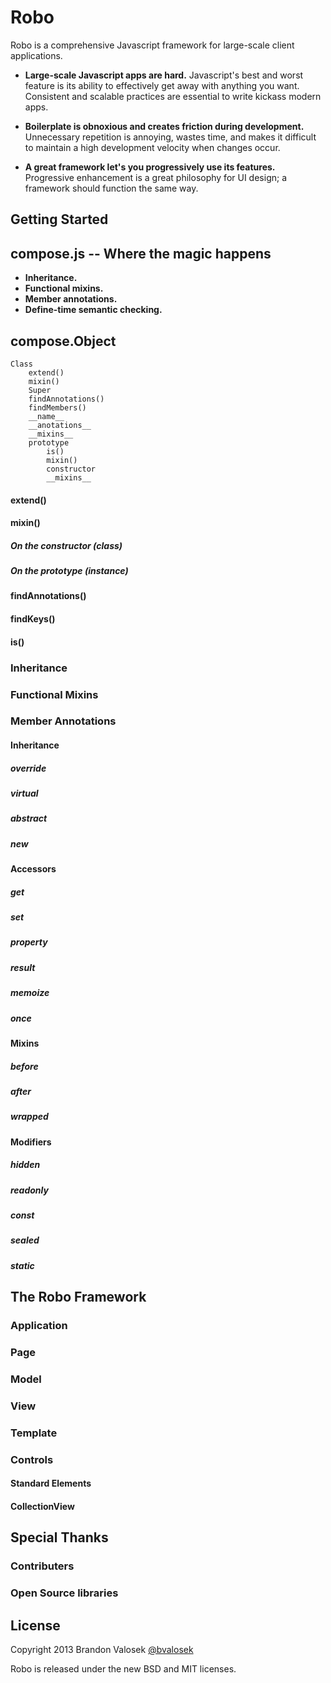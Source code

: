 # Robo

Robo is a comprehensive Javascript framework for large-scale client applications.

* **Large-scale Javascript apps are hard.** Javascript's best and worst feature
  is its ability to effectively get away with anything you want. Consistent and
  scalable practices are essential to write kickass modern apps.

* **Boilerplate is obnoxious and creates friction during development.**
  Unnecessary repetition is annoying, wastes time, and makes it difficult to
  maintain a high development velocity when changes occur.

* **A great framework let's you progressively use its features.** Progressive
  enhancement is a great philosophy for UI design; a framework should function
  the same way.

## Getting Started

## compose.js -- Where the magic happens

* **Inheritance.**
* **Functional mixins.**
* **Member annotations.**
* **Define-time semantic checking.**

## compose.Object

```
Class
    extend()
    mixin()
    Super
    findAnnotations()
    findMembers()
    __name__
    __anotations__
    __mixins__
    prototype
        is()
        mixin()
        constructor
        __mixins__
```

#### extend()

#### mixin()

##### On the constructor (class)

##### On the prototype (instance)

#### findAnnotations()

#### findKeys()

#### is()

### Inheritance

### Functional Mixins

### Member Annotations

#### Inheritance

##### override

##### virtual

##### abstract

##### new

#### Accessors

##### get

##### set

##### property

##### result

##### memoize

##### once

#### Mixins

##### before

##### after

##### wrapped

#### Modifiers

##### hidden

##### readonly

##### const

##### sealed

##### static

## The Robo Framework

### Application

### Page

### Model

### View

### Template

### Controls

#### Standard Elements

#### CollectionView

## Special Thanks

### Contributers

### Open Source libraries

## License
Copyright 2013 Brandon Valosek [@bvalosek](http://twitter.com/bvalosek)

Robo is released under the new BSD and MIT licenses.

